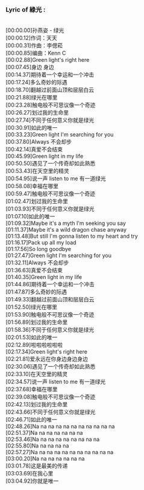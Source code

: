 <h3>Lyric of 綠光 :</h3><p><br>[00:00.00]孙燕姿 - 绿光
<br>[00:00.12]作词：天天
<br>[00:00.31]作曲：李偲菘
<br>[00:00.85]编曲：Kenn C
<br>[00:02.88]Green light's right here
<br>[00:07.45]身边 身边
<br>[00:14.37]期待着一个幸运和一个冲击
<br>[00:17.24]多么奇妙的际遇
<br>[00:18.70]翻越过前面山顶和层层白云
<br>[00:21.88]绿光在哪里
<br>[00:23.28]触电般不可思议像一个奇迹
<br>[00:26.27]划过我的生命里
<br>[00:27.74]不同于任何意义你就是绿光
<br>[00:30.91]如此的唯一
<br>[00:33.23]Green light I'm searching for you
<br>[00:37.80]Always 不会却步
<br>[00:42.14]真爱不会结束
<br>[00:45.99]Green light in my life
<br>[00:50.50]遇见了一个传奇却如此熟悉
<br>[00:53.43]在天空里的精灵
<br>[00:54.95]说一声 listen to me 有一道绿光
<br>[00:58.08]幸福在哪里
<br>[00:59.47]触电般不可思议像一个奇迹
<br>[01:02.47]划过我的生命里
<br>[01:03.93]不同于任何意义你就是绿光
<br>[01:07.10]如此的唯一
<br>[01:09.32]Maybe it's a myth I'm seeking you say
<br>[01:11.37]Maybe it's a wild dragon chase anyway
<br>[01:13.48]But still I'm gonna listen to my heart and try
<br>[01:16.17]Pack up all my load
<br>[01:17.56]So long goodbye
<br>[01:27.47]Green light I'm searching for you
<br>[01:32.11]Always 不会却步
<br>[01:36.63]真爱不会结束
<br>[01:40.35]Green light in my life
<br>[01:44.86]期待着一个幸运和一个冲击
<br>[01:47.87]多么奇妙的际遇
<br>[01:49.33]翻越过前面山顶和层层白云
<br>[01:52.50]绿光在哪里
<br>[01:53.90]触电般不可思议像一个奇迹
<br>[01:56.89]划过我的生命里
<br>[01:58.36]不同于任何意义你就是绿光
<br>[02:01.53]如此的唯一
<br>[02:12.89]啦啦啦啦啦啦
<br>[02:17.34]Green light's right here
<br>[02:21.81]爱永远在你身边身边身边
<br>[02:30.06]遇见了一个传奇却如此熟悉
<br>[02:33.10]在天空里的精灵
<br>[02:34.57]说一声 listen to me 有一道绿光
<br>[02:37.68]幸福在哪里
<br>[02:39.08]触电般不可思议像一个奇迹
<br>[02:42.13]划过我的生命里
<br>[02:43.66]不同于任何意义你就是绿光
<br>[02:46.71]如此的唯一
<br>[02:48.26]Na na na na na na na na na na na
<br>[02:51.37]Na na na na na na na
<br>[02:53.46]Na na na na na na na na na
<br>[02:55.80]Na na na na na
<br>[02:57.27]Na na na na na na na na na na na
<br>[03:00.20]Na na na na na na na
<br>[03:01.78]这是最美的传递
<br>[03:03.69]在我心里
<br>[03:04.92]你就是唯一
</p>